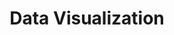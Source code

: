 ---
layout: posts_by_category
categories: data-visualization
title: Data Visualization
permalink: /category/data-visualization
---